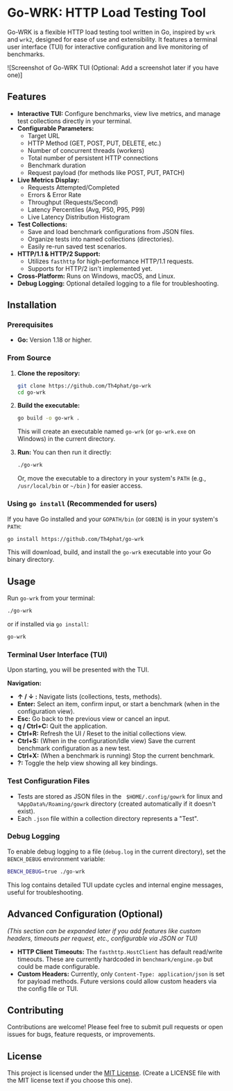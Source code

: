 # Go-WRK: HTTP Load Testing Tool

Go-WRK is a flexible HTTP load testing tool written in Go, inspired by `wrk` and `wrk2`, designed for ease of use and extensibility. It features a terminal user interface (TUI) for interactive configuration and live monitoring of benchmarks.

![Screenshot of Go-WRK TUI (Optional: Add a screenshot later if you have one)]

## Features

*   **Interactive TUI:** Configure benchmarks, view live metrics, and manage test collections directly in your terminal.
*   **Configurable Parameters:**
    *   Target URL
    *   HTTP Method (GET, POST, PUT, DELETE, etc.)
    *   Number of concurrent threads (workers)
    *   Total number of persistent HTTP connections
    *   Benchmark duration
    *   Request payload (for methods like POST, PUT, PATCH)
*   **Live Metrics Display:**
    *   Requests Attempted/Completed
    *   Errors & Error Rate
    *   Throughput (Requests/Second)
    *   Latency Percentiles (Avg, P50, P95, P99)
    *   Live Latency Distribution Histogram
*   **Test Collections:**
    *   Save and load benchmark configurations from JSON files.
    *   Organize tests into named collections (directories).
    *   Easily re-run saved test scenarios.
*   **HTTP/1.1 & HTTP/2 Support:**
    *   Utilizes `fasthttp` for high-performance HTTP/1.1 requests.
    *   Supports for HTTP/2 isn't implemented yet.
*   **Cross-Platform:** Runs on Windows, macOS, and Linux.
*   **Debug Logging:** Optional detailed logging to a file for troubleshooting.

## Installation

### Prerequisites

*   **Go:** Version 1.18 or higher.

### From Source

1.  **Clone the repository:**
    ```bash
    git clone https://github.com/Th4phat/go-wrk
    cd go-wrk
    ```

2.  **Build the executable:**
    ```bash
    go build -o go-wrk .
    ```
    This will create an executable named `go-wrk` (or `go-wrk.exe` on Windows) in the current directory.

3.  **Run:**
    You can then run it directly:
    ```bash
    ./go-wrk
    ```
    Or, move the executable to a directory in your system's `PATH` (e.g., `/usr/local/bin` or `~/bin` ) for easier access.

### Using `go install` (Recommended for users)

If you have Go installed and your `GOPATH/bin` (or `GOBIN`) is in your system's `PATH`:
```bash
go install https://github.com/Th4phat/go-wrk
```
This will download, build, and install the `go-wrk` executable into your Go binary directory.

## Usage

Run `go-wrk` from your terminal:

```bash
./go-wrk
```
or if installed via `go install`:
```bash
go-wrk
```

### Terminal User Interface (TUI)

Upon starting, you will be presented with the TUI.

**Navigation:**

*   **↑ / ↓ :** Navigate lists (collections, tests, methods).
*   **Enter:** Select an item, confirm input, or start a benchmark (when in the configuration view).
*   **Esc:** Go back to the previous view or cancel an input.
*   **q / Ctrl+C:** Quit the application.
*   **Ctrl+R:** Refresh the UI / Reset to the initial collections view.
*   **Ctrl+S:** (When in the configuration/Idle view) Save the current benchmark configuration as a new test.
*   **Ctrl+X:** (When a benchmark is running) Stop the current benchmark.
*   **?:** Toggle the help view showing all key bindings.

### Test Configuration Files

*   Tests are stored as JSON files in the ` $HOME/.config/gowrk` for linux and `%AppData%/Roaming/gowrk` directory (created automatically if it doesn't exist).
*   Each `.json` file within a collection directory represents a "Test".


### Debug Logging

To enable debug logging to a file (`debug.log` in the current directory), set the `BENCH_DEBUG` environment variable:

```bash
BENCH_DEBUG=true ./go-wrk
```
This log contains detailed TUI update cycles and internal engine messages, useful for troubleshooting.

## Advanced Configuration (Optional)

*(This section can be expanded later if you add features like custom headers, timeouts per request, etc., configurable via JSON or TUI)*

*   **HTTP Client Timeouts:** The `fasthttp.HostClient` has default read/write timeouts. These are currently hardcoded in `benchmark/engine.go` but could be made configurable.
*   **Custom Headers:** Currently, only `Content-Type: application/json` is set for payload methods. Future versions could allow custom headers via the config file or TUI.

## Contributing

Contributions are welcome! Please feel free to submit pull requests or open issues for bugs, feature requests, or improvements.

## License

This project is licensed under the [MIT License](LICENSE). (Create a LICENSE file with the MIT license text if you choose this one).
